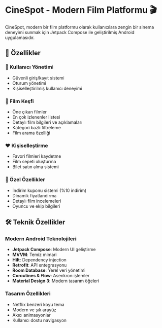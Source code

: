 # CineSpot - Modern Film Platformu 🎬

CineSpot, modern bir film platformu olarak kullanıcılara zengin bir sinema deneyimi sunmak için Jetpack Compose ile geliştirilmiş Android uygulamasıdır.

## 🌟 Özellikler

### 🔐 Kullanıcı Yönetimi
- Güvenli giriş/kayıt sistemi
- Oturum yönetimi
- Kişiselleştirilmiş kullanıcı deneyimi

### 🎥 Film Keşfi
- Öne çıkan filmler
- En çok izlenenler listesi
- Detaylı film bilgileri ve açıklamaları
- Kategori bazlı filtreleme
- Film arama özelliği

### ❤️ Kişiselleştirme
- Favori filmleri kaydetme
- Film sepeti oluşturma
- Bilet satın alma sistemi

### 🎫 Özel Özellikler
- İndirim kuponu sistemi (%10 indirim)
- Dinamik fiyatlandırma
- Detaylı film incelemeleri
- Oyuncu ve ekip bilgileri

## 🛠 Teknik Özellikler

### Modern Android Teknolojileri
- **Jetpack Compose**: Modern UI geliştirme
- **MVVM**: Temiz mimari
- **Hilt**: Dependency injection
- **Retrofit**: API entegrasyonu
- **Room Database**: Yerel veri yönetimi
- **Coroutines & Flow**: Asenkron işlemler
- **Material Design 3**: Modern tasarım öğeleri

### Tasarım Özellikleri
- Netflix benzeri koyu tema
- Modern ve şık arayüz
- Akıcı animasyonlar
- Kullanıcı dostu navigasyon


